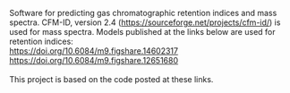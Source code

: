 Software for predicting gas chromatographic retention indices and mass spectra. CFM-ID, version 2.4 (https://sourceforge.net/projects/cfm-id/) is used for mass spectra. Models published at the links below are used for retention indices: \
https://doi.org/10.6084/m9.figshare.14602317 \
https://doi.org/10.6084/m9.figshare.12651680 \
\
This project is based on the code posted at these links.
